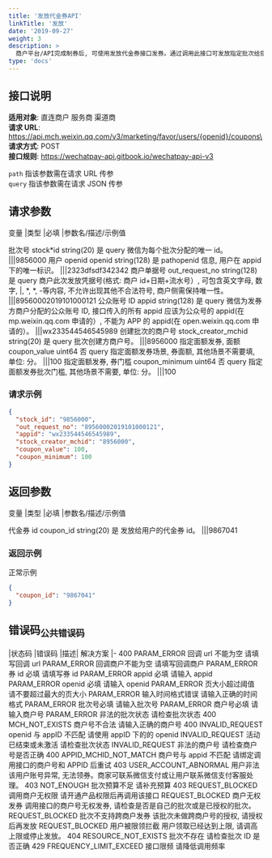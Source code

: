 ```yaml
---
title: '发放代金券API'
linkTitle: '发放'
date: '2019-09-27'
weight: 3
description: >
  商户平台/API完成制券后, 可使用发放代金券接口发券。通过调用此接口可发放指定批次给指定用户, 发券场景可以是小程序、H5、APP等。
type: 'docs'
---
```


## 接口说明

**适用对象**: 直连商户 服务商 渠道商\
**请求 URL**: https://api.mch.weixin.qq.com/v3/marketing/favor/users/{openid}/coupons\
**请求方式**: POST\
**接口规则**: https://wechatpay-api.gitbook.io/wechatpay-api-v3

`path` 指该参数需在请求 URL 传参\
`query` 指该参数需在请求 JSON 传参

## 请求参数

变量 |类型 |必填 |参数名/描述/示例值

批次号 stock*id string(20) 是 query 微信为每个批次分配的唯一 id。
|||9856000
用户 openid openid string(128) 是 pathopenid 信息, 用户在 appid 下的唯一标识。
|||2323dfsdf342342
商户单据号 out_request_no string(128) 是 query 商户此次发放凭据号(格式: 商户 id+日期+流水号）, 可包含英文字母, 数字, |, *, \*, -等内容, 不允许出现其他不合法符号, 商户侧需保持唯一性。
|||89560002019101000121
公众账号 ID appid string(128) 是 query 微信为发券方商户分配的公众账号 ID, 接口传入的所有 appid 应该为公众号的 appid(在 mp.weixin.qq.com 申请的）, 不能为 APP 的 appid(在 open.weixin.qq.com 申请的）。
|||wx233544546545989
创建批次的商户号 stock_creator_mchid string(20) 是 query 批次创建方商户号。
|||8956000
指定面额发券, 面额 coupon_value uint64 否 query 指定面额发券场景, 券面额, 其他场景不需要填, 单位: 分。
|||100
指定面额发券, 券门槛 coupon_minimum uint64 否 query 指定面额发券批次门槛, 其他场景不需要, 单位: 分。
|||100

### 请求示例

```json
{
  "stock_id": "9856000",
  "out_request_no": "89560002019101000121",
  "appid": "wx233544546545989",
  "stock_creator_mchid": "8956000",
  "coupon_value": 100,
  "coupon_minimum": 100
}
```

## 返回参数

变量 |类型 |必填 |参数名/描述/示例值

代金券 id coupon_id string(20) 是 发放给用户的代金券 id。
|||9867041

### 返回示例

正常示例

```json
{
  "coupon_id": "9867041"
}
```

## 错误码<sub>公共错误码</sub>

|状态码 |错误码 |描述| 解决方案
|-
400 PARAM_ERROR 回调 url 不能为空 请填写回调 url
PARAM_ERROR 回调商户不能为空 请填写回调商户
PARAM_ERROR 券 id 必填 请填写券 id
PARAM_ERROR appid 必填 请输入 appid
PARAM_ERROR openid 必填 请输入 openid
PARAM_ERROR 页大小超过阈值 请不要超过最大的页大小
PARAM_ERROR 输入时间格式错误 请输入正确的时间格式
PARAM_ERROR 批次号必填 请输入批次号
PARAM_ERROR 商户号必填 请输入商户号
PARAM_ERROR 非法的批次状态 请检查批次状态
400 MCH_NOT_EXISTS 商户号不合法 请输入正确的商户号
400 INVALID_REQUEST openid 与 appID 不匹配 请使用 appID 下的的 openid
INVALID_REQUEST 活动已结束或未激活 请检查批次状态
INVALID_REQUEST 非法的商户号 请检查商户号是否正确
400 APPID_MCHID_NOT_MATCH 商户号与 appid 不匹配 请绑定调用接口的商户号和 APPID 后重试
403 USER_ACCOUNT_ABNORMAL 用户非法 该用户账号异常, 无法领券。商家可联系微信支付或让用户联系微信支付客服处理。
403 NOT_ENOUGH 批次预算不足 请补充预算
403 REQUEST_BLOCKED 调用商户无权限 请开通产品权限后再调用该接口
REQUEST_BLOCKED 商户无权发券 调用接口的商户号无权发券, 请检查是否是自己的批次或是已授权的批次。
REQUEST_BLOCKED 批次不支持跨商户发券 该批次未做跨商户号的授权, 请授权后再发放
REQUEST_BLOCKED 用户被限领拦截 用户领取已经达到上限, 请调高上限或停止发放。
404 RESOURCE_NOT_EXISTS 批次不存在 请检查批次 ID 是否正确
429 FREQUENCY_LIMIT_EXCEED 接口限频 请降低调用频率
